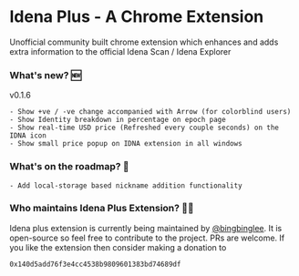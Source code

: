 # Idena Plus - A Chrome Extension
Unofficial community built chrome extension which enhances and adds extra information to the official Idena Scan / Idena Explorer

### What's new? 🆕
v0.1.6
```
- Show +ve / -ve change accompanied with Arrow (for colorblind users)
- Show Identity breakdown in percentage on epoch page
- Show real-time USD price (Refreshed every couple seconds) on the IDNA icon
- Show small price popup on IDNA extension in all windows
```
### What's on the roadmap? 📍
```
- Add local-storage based nickname addition functionality
```

### Who maintains Idena Plus Extension? 🙏🏼
Idena plus extension is currently being maintained by [@bingbinglee](https://github.com/bingbinglee/). It is open-source so feel free to contribute to the project. PRs are welcome. 
If you like the extension then consider making a donation to 

```0x140d5add76f3e4cc4538b9809601383bd74689df```

